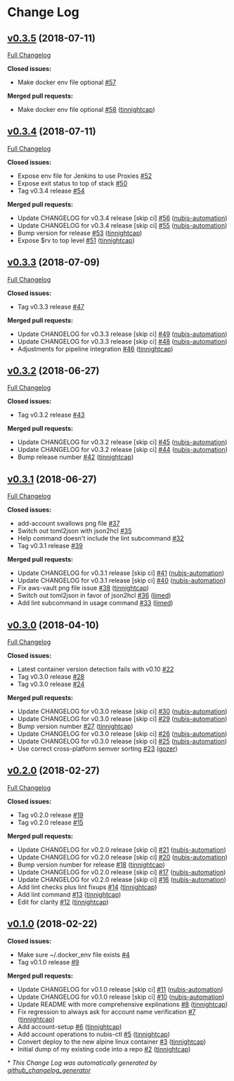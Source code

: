 # Change Log

## [v0.3.5](https://github.com/nubisproject/nubis-ctl/tree/v0.3.5) (2018-07-11)
[Full Changelog](https://github.com/nubisproject/nubis-ctl/compare/v0.3.4...v0.3.5)

**Closed issues:**

- Make docker env file optional [\#57](https://github.com/nubisproject/nubis-ctl/issues/57)

**Merged pull requests:**

- Make docker env file optional [\#58](https://github.com/nubisproject/nubis-ctl/pull/58) ([tinnightcap](https://github.com/tinnightcap))

## [v0.3.4](https://github.com/nubisproject/nubis-ctl/tree/v0.3.4) (2018-07-11)
[Full Changelog](https://github.com/nubisproject/nubis-ctl/compare/v0.3.3...v0.3.4)

**Closed issues:**

- Expose env file for Jenkins to use Proxies [\#52](https://github.com/nubisproject/nubis-ctl/issues/52)
- Expose exit status to top of stack [\#50](https://github.com/nubisproject/nubis-ctl/issues/50)
- Tag v0.3.4 release [\#54](https://github.com/nubisproject/nubis-ctl/issues/54)

**Merged pull requests:**

- Update CHANGELOG for v0.3.4 release \[skip ci\] [\#56](https://github.com/nubisproject/nubis-ctl/pull/56) ([nubis-automation](https://github.com/nubis-automation))
- Update CHANGELOG for v0.3.4 release \[skip ci\] [\#55](https://github.com/nubisproject/nubis-ctl/pull/55) ([nubis-automation](https://github.com/nubis-automation))
- Bump version for release [\#53](https://github.com/nubisproject/nubis-ctl/pull/53) ([tinnightcap](https://github.com/tinnightcap))
- Expose $rv to top level [\#51](https://github.com/nubisproject/nubis-ctl/pull/51) ([tinnightcap](https://github.com/tinnightcap))

## [v0.3.3](https://github.com/nubisproject/nubis-ctl/tree/v0.3.3) (2018-07-09)
[Full Changelog](https://github.com/nubisproject/nubis-ctl/compare/v0.3.2...v0.3.3)

**Closed issues:**

- Tag v0.3.3 release [\#47](https://github.com/nubisproject/nubis-ctl/issues/47)

**Merged pull requests:**

- Update CHANGELOG for v0.3.3 release \[skip ci\] [\#49](https://github.com/nubisproject/nubis-ctl/pull/49) ([nubis-automation](https://github.com/nubis-automation))
- Update CHANGELOG for v0.3.3 release \[skip ci\] [\#48](https://github.com/nubisproject/nubis-ctl/pull/48) ([nubis-automation](https://github.com/nubis-automation))
- Adjustments for pipeline integration [\#46](https://github.com/nubisproject/nubis-ctl/pull/46) ([tinnightcap](https://github.com/tinnightcap))

## [v0.3.2](https://github.com/nubisproject/nubis-ctl/tree/v0.3.2) (2018-06-27)
[Full Changelog](https://github.com/nubisproject/nubis-ctl/compare/v0.3.1...v0.3.2)

**Closed issues:**

- Tag v0.3.2 release [\#43](https://github.com/nubisproject/nubis-ctl/issues/43)

**Merged pull requests:**

- Update CHANGELOG for v0.3.2 release \[skip ci\] [\#45](https://github.com/nubisproject/nubis-ctl/pull/45) ([nubis-automation](https://github.com/nubis-automation))
- Update CHANGELOG for v0.3.2 release \[skip ci\] [\#44](https://github.com/nubisproject/nubis-ctl/pull/44) ([nubis-automation](https://github.com/nubis-automation))
- Bump release number [\#42](https://github.com/nubisproject/nubis-ctl/pull/42) ([tinnightcap](https://github.com/tinnightcap))

## [v0.3.1](https://github.com/nubisproject/nubis-ctl/tree/v0.3.1) (2018-06-27)
[Full Changelog](https://github.com/nubisproject/nubis-ctl/compare/v0.3.0...v0.3.1)

**Closed issues:**

- add-account swallows png file [\#37](https://github.com/nubisproject/nubis-ctl/issues/37)
- Switch out toml2json with json2hcl [\#35](https://github.com/nubisproject/nubis-ctl/issues/35)
- Help command doesn't include the lint subcommand [\#32](https://github.com/nubisproject/nubis-ctl/issues/32)
- Tag v0.3.1 release [\#39](https://github.com/nubisproject/nubis-ctl/issues/39)

**Merged pull requests:**

- Update CHANGELOG for v0.3.1 release \[skip ci\] [\#41](https://github.com/nubisproject/nubis-ctl/pull/41) ([nubis-automation](https://github.com/nubis-automation))
- Update CHANGELOG for v0.3.1 release \[skip ci\] [\#40](https://github.com/nubisproject/nubis-ctl/pull/40) ([nubis-automation](https://github.com/nubis-automation))
- Fix aws-vault png file issue [\#38](https://github.com/nubisproject/nubis-ctl/pull/38) ([tinnightcap](https://github.com/tinnightcap))
- Switch out toml2json in favor of json2hcl [\#36](https://github.com/nubisproject/nubis-ctl/pull/36) ([limed](https://github.com/limed))
- Add lint subcommand in usage command [\#33](https://github.com/nubisproject/nubis-ctl/pull/33) ([limed](https://github.com/limed))

## [v0.3.0](https://github.com/nubisproject/nubis-ctl/tree/v0.3.0) (2018-04-10)
[Full Changelog](https://github.com/nubisproject/nubis-ctl/compare/v0.2.0...v0.3.0)

**Closed issues:**

- Latest container version detection fails with v0.10 [\#22](https://github.com/nubisproject/nubis-ctl/issues/22)
- Tag v0.3.0 release [\#28](https://github.com/nubisproject/nubis-ctl/issues/28)
- Tag v0.3.0 release [\#24](https://github.com/nubisproject/nubis-ctl/issues/24)

**Merged pull requests:**

- Update CHANGELOG for v0.3.0 release \[skip ci\] [\#30](https://github.com/nubisproject/nubis-ctl/pull/30) ([nubis-automation](https://github.com/nubis-automation))
- Update CHANGELOG for v0.3.0 release \[skip ci\] [\#29](https://github.com/nubisproject/nubis-ctl/pull/29) ([nubis-automation](https://github.com/nubis-automation))
- Bump version number [\#27](https://github.com/nubisproject/nubis-ctl/pull/27) ([tinnightcap](https://github.com/tinnightcap))
- Update CHANGELOG for v0.3.0 release \[skip ci\] [\#26](https://github.com/nubisproject/nubis-ctl/pull/26) ([nubis-automation](https://github.com/nubis-automation))
- Update CHANGELOG for v0.3.0 release \[skip ci\] [\#25](https://github.com/nubisproject/nubis-ctl/pull/25) ([nubis-automation](https://github.com/nubis-automation))
- Use correct cross-platform semver sorting [\#23](https://github.com/nubisproject/nubis-ctl/pull/23) ([gozer](https://github.com/gozer))

## [v0.2.0](https://github.com/nubisproject/nubis-ctl/tree/v0.2.0) (2018-02-27)
[Full Changelog](https://github.com/nubisproject/nubis-ctl/compare/v0.1.0...v0.2.0)

**Closed issues:**

- Tag v0.2.0 release [\#19](https://github.com/nubisproject/nubis-ctl/issues/19)
- Tag v0.2.0 release [\#15](https://github.com/nubisproject/nubis-ctl/issues/15)

**Merged pull requests:**

- Update CHANGELOG for v0.2.0 release \[skip ci\] [\#21](https://github.com/nubisproject/nubis-ctl/pull/21) ([nubis-automation](https://github.com/nubis-automation))
- Update CHANGELOG for v0.2.0 release \[skip ci\] [\#20](https://github.com/nubisproject/nubis-ctl/pull/20) ([nubis-automation](https://github.com/nubis-automation))
- Bump version number for release [\#18](https://github.com/nubisproject/nubis-ctl/pull/18) ([tinnightcap](https://github.com/tinnightcap))
- Update CHANGELOG for v0.2.0 release \[skip ci\] [\#17](https://github.com/nubisproject/nubis-ctl/pull/17) ([nubis-automation](https://github.com/nubis-automation))
- Update CHANGELOG for v0.2.0 release \[skip ci\] [\#16](https://github.com/nubisproject/nubis-ctl/pull/16) ([nubis-automation](https://github.com/nubis-automation))
- Add lint checks plus lint fixups [\#14](https://github.com/nubisproject/nubis-ctl/pull/14) ([tinnightcap](https://github.com/tinnightcap))
- Add lint command [\#13](https://github.com/nubisproject/nubis-ctl/pull/13) ([tinnightcap](https://github.com/tinnightcap))
- Edit for clarity [\#12](https://github.com/nubisproject/nubis-ctl/pull/12) ([tinnightcap](https://github.com/tinnightcap))

## [v0.1.0](https://github.com/nubisproject/nubis-ctl/tree/v0.1.0) (2018-02-22)
**Closed issues:**

- Make sure ~/.docker\_env file exists [\#4](https://github.com/nubisproject/nubis-ctl/issues/4)
- Tag v0.1.0 release [\#9](https://github.com/nubisproject/nubis-ctl/issues/9)

**Merged pull requests:**

- Update CHANGELOG for v0.1.0 release \[skip ci\] [\#11](https://github.com/nubisproject/nubis-ctl/pull/11) ([nubis-automation](https://github.com/nubis-automation))
- Update CHANGELOG for v0.1.0 release \[skip ci\] [\#10](https://github.com/nubisproject/nubis-ctl/pull/10) ([nubis-automation](https://github.com/nubis-automation))
- Update README with more comprehensive explinations [\#8](https://github.com/nubisproject/nubis-ctl/pull/8) ([tinnightcap](https://github.com/tinnightcap))
- Fix regression to always ask for account name verification [\#7](https://github.com/nubisproject/nubis-ctl/pull/7) ([tinnightcap](https://github.com/tinnightcap))
- Add account-setup [\#6](https://github.com/nubisproject/nubis-ctl/pull/6) ([tinnightcap](https://github.com/tinnightcap))
- Add account operations to nubis-ctl [\#5](https://github.com/nubisproject/nubis-ctl/pull/5) ([tinnightcap](https://github.com/tinnightcap))
- Convert deploy to the new alpine linux container [\#3](https://github.com/nubisproject/nubis-ctl/pull/3) ([tinnightcap](https://github.com/tinnightcap))
- Initial dump of my existing code into a repo [\#2](https://github.com/nubisproject/nubis-ctl/pull/2) ([tinnightcap](https://github.com/tinnightcap))



\* *This Change Log was automatically generated by [github_changelog_generator](https://github.com/skywinder/Github-Changelog-Generator)*